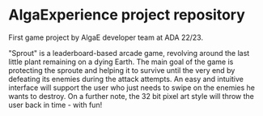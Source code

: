 # AlgaExperience project repository 
First game project by AlgaE developer team at ADA 22/23.

"Sprout" is a leaderboard-based arcade game, revolving around the last little plant remaining on a dying Earth.
The main goal of the game is protecting the sproute and helping it to survive until the very end by defeating its enemies during the attack attempts.
An easy and intuitive interface will support the user who just needs to swipe on the enemies he wants to destroy.
On a further note, the 32 bit pixel art style will throw the user back in time - with fun!
